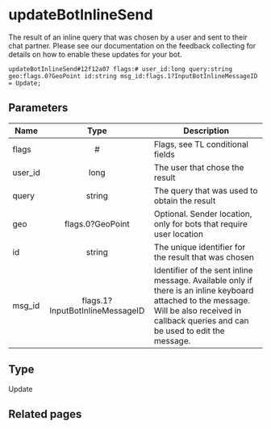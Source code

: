 # updateBotInlineSend
The result of an inline query that was chosen by a user and sent to their chat partner. Please see our documentation on the feedback collecting for details on how to enable these updates for your bot.

```
updateBotInlineSend#12f12a07 flags:# user_id:long query:string geo:flags.0?GeoPoint id:string msg_id:flags.1?InputBotInlineMessageID = Update;
```

## Parameters
| Name | Type | Description |
| ---- | :----: | ----------- |
| flags | # | Flags, see TL conditional fields |
| user_id | long | The user that chose the result |
| query | string | The query that was used to obtain the result |
| geo | flags.0?GeoPoint | Optional. Sender location, only for bots that require user location |
| id | string | The unique identifier for the result that was chosen |
| msg_id | flags.1?InputBotInlineMessageID | Identifier of the sent inline message. Available only if there is an inline keyboard attached to the message. Will be also received in callback queries and can be used to edit the message. |


## Type
Update

## Related pages
